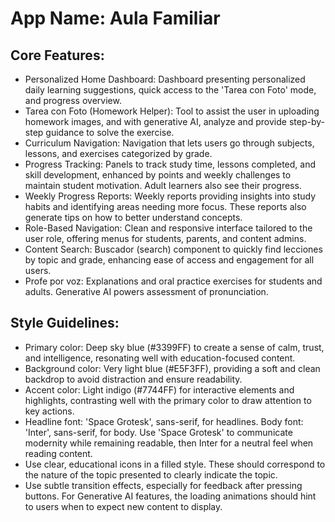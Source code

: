 # **App Name**: Aula Familiar

## Core Features:

- Personalized Home Dashboard: Dashboard presenting personalized daily learning suggestions, quick access to the 'Tarea con Foto' mode, and progress overview.
- Tarea con Foto (Homework Helper): Tool to assist the user in uploading homework images, and with generative AI, analyze and provide step-by-step guidance to solve the exercise.
- Curriculum Navigation: Navigation that lets users go through subjects, lessons, and exercises categorized by grade.
- Progress Tracking: Panels to track study time, lessons completed, and skill development, enhanced by points and weekly challenges to maintain student motivation. Adult learners also see their progress.
- Weekly Progress Reports: Weekly reports providing insights into study habits and identifying areas needing more focus. These reports also generate tips on how to better understand concepts.
- Role-Based Navigation: Clean and responsive interface tailored to the user role, offering menus for students, parents, and content admins.
- Content Search: Buscador (search) component to quickly find lecciones by topic and grade, enhancing ease of access and engagement for all users.
- Profe por voz: Explanations and oral practice exercises for students and adults. Generative AI powers assessment of pronunciation.

## Style Guidelines:

- Primary color: Deep sky blue (#3399FF) to create a sense of calm, trust, and intelligence, resonating well with education-focused content.
- Background color: Very light blue (#E5F3FF), providing a soft and clean backdrop to avoid distraction and ensure readability.
- Accent color: Light indigo (#7744FF) for interactive elements and highlights, contrasting well with the primary color to draw attention to key actions.
- Headline font: 'Space Grotesk', sans-serif, for headlines. Body font: 'Inter', sans-serif, for body. Use 'Space Grotesk' to communicate modernity while remaining readable, then Inter for a neutral feel when reading content.
- Use clear, educational icons in a filled style. These should correspond to the nature of the topic presented to clearly indicate the topic.
- Use subtle transition effects, especially for feedback after pressing buttons. For Generative AI features, the loading animations should hint to users when to expect new content to display.